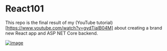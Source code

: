 # React101

This repo is the final result of my (YouTube tutorial)[https://www.youtube.com/watch?v=gydTialB04M] about creating a brand new React app and ASP NET Core backend.

[![image](https://user-images.githubusercontent.com/17789308/234684289-4c1b31a7-dda3-4672-a5b4-0f686015c2fe.png)](https://www.youtube.com/watch?v=gydTialB04M)
